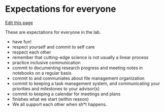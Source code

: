 # Expectations for everyone

[Edit this page](https://github.com/DrK-Lo/lotterhoslabprotocols/edit/gh-pages/general_expectations.md)

These are expectations for everyone in the lab.

- have fun!
- respect yourself and commit to self care
- respect each other
- remember that cutting-edge science is not usually a linear process 
- practice inclusive communication
- commit to documenting research progress and meeting notes in notebooks on a regular basis
- commit to and communiates about file management organization
- commit to keeping a task management system, and communicating your priorities and milestones to your advisor(s)
- commit to keeping a calendar for meetings and plans
- finishes what we start (within reason)
- We all support each other when sh\*t happens.
